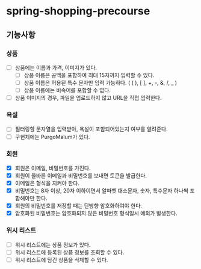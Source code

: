 # spring-shopping-precourse

## 기능사항

### 상품

- [ ] 상품에는 이름과 가격, 이미지가 있다.
  - [ ] 상품 이름은 공백을 포함하여 최대 15자까지 입력할 수 있다. 
  - [ ] 상품 이름은 허용된 특수 문자만 입력 가능하다. ( ( ), [ ], +, -, &, /, _ )
  - [ ] 상품 이름에는 비속어를 포함할 수 없다.
- [ ] 상품 이미지의 경우, 파일을 업로드하지 않고 URL을 직접 입력한다.

### 욕설
- [ ] 필터링할 문자열을 입력받아, 욕설이 포함되어있는지 여부를 알려준다.
- [ ] 구현체에는 PurgoMalum가 있다.

### 회원
- [x] 회원은 이메일, 비밀번호를 가진다.
- [x] 회원이 올바른 이메일과 비밀번호를 보내면 토큰을 발급한다.
- [x] 이메일은 형식을 지켜야 한다.
- [x] 비밀번호는 8자 이상, 20자 이하이면서 알파벳 대소문자, 숫자, 특수문자 하나씩 포함해야만 한다.
- [x] 회원의 비밀번호를 저장할 때는 단방향 암호화하여야 한다.
- [x] 암호화된 비밀번호는 암호화되지 않은 비밀번호 형식일시 예외가 발생한다.

### 위시 리스트
- [ ] 위시 리스트에는 상품 정보가 있다.
- [ ] 위시 리스트에 등록된 상품 정보를 조회할 수 있다.
- [ ] 위시 리스트에 담긴 상품을 삭제할 수 있다.
